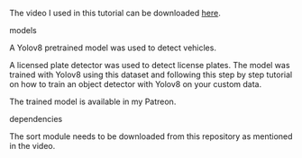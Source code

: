 
The video I used in this tutorial can be downloaded [here]([https://your-link-here.com](https://www.pexels.com/video/traffic-flow-in-the-highway-2103099/)).

models

A Yolov8 pretrained model was used to detect vehicles.

A licensed plate detector was used to detect license plates. The model was trained with Yolov8 using this dataset and following this step by step tutorial on how to train an object detector with Yolov8 on your custom data.

The trained model is available in my Patreon.

dependencies

The sort module needs to be downloaded from this repository as mentioned in the video.
